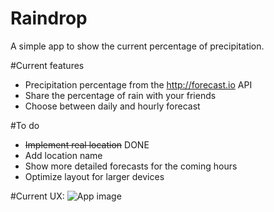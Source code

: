 # Raindrop
A simple app to show the current percentage of precipitation.

#Current features
- Precipitation percentage from the http://forecast.io API
- Share the percentage of rain with your friends
- Choose between daily and hourly forecast

#To do
- ~~Implement real location~~ DONE
- Add location name
- Show more detailed forecasts for the coming hours
- Optimize layout for larger devices

#Current UX:
![App image](http://i63.tinypic.com/x5vc4o.png)
